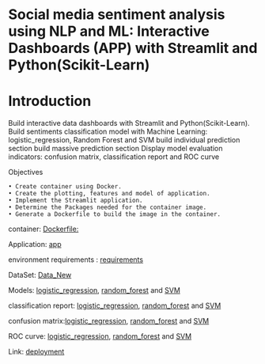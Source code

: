 # Social media sentiment analysis using NLP and ML: Interactive Dashboards (APP) with Streamlit and Python(Scikit-Learn)

# Introduction

Build interactive data dashboards with Streamlit and Python(Scikit-Learn). 
Build sentiments classification model with Machine Learning: logistic_regression, Random Forest and SVM
build individual prediction section
build massive prediction section
Display model evaluation indicators: confusion matrix, classification report and ROC curve

Objectives

    • Create container using Docker.
    • Create the plotting, features and model of application.
    • Implement the Streamlit application.
    • Determine the Packages needed for the container image.
    • Generate a Dockerfile to build the image in the container.

container: [Dockerfile:](https://github.com/jwanxanqak/Social-media-sentiment-analysis-using-NLP-ML-and-DL-Interactive-Dashboards-APP-with-Streamlit/blob/Render/Dockerfile)  

Application: [app](https://github.com/jwanxanqak/Social-media-sentiment-analysis-using-NLP-ML-and-DL-Interactive-Dashboards-APP-with-Streamlit/blob/Render/app.py)

environment requirements : [requirements](https://github.com/jwanxanqak/Social-media-sentiment-analysis-using-NLP-ML-and-DL-Interactive-Dashboards-APP-with-Streamlit/blob/Render/requirements.txt)

DataSet: [Data_New](https://github.com/jwanxanqak/Social-media-sentiment-analysis-using-NLP-ML-and-DL-Interactive-Dashboards-APP-with-Streamlit/blob/main/data_list.csv)

Models: [logistic_regression](https://github.com/jwanxanqak/Social-media-sentiment-analysis-using-NLP-ML-and-DL-Interactive-Dashboards-APP-with-Streamlit/blob/Render/logistic_model.pkl), [random_forest](https://github.com/jwanxanqak/Social-media-sentiment-analysis-using-NLP-ML-and-DL-Interactive-Dashboards-APP-with-Streamlit/blob/Render/rf_model.pkl) and [SVM](https://github.com/jwanxanqak/Social-media-sentiment-analysis-using-NLP-ML-and-DL-Interactive-Dashboards-APP-with-Streamlit/blob/Render/svm_model.pkl)

classification report: [logistic_regression](https://github.com/jwanxanqak/Social-media-sentiment-analysis-using-NLP-ML-and-DL-Interactive-Dashboards-APP-with-Streamlit/blob/Render/logistic_classification_report.txt), [random_forest](https://github.com/jwanxanqak/Social-media-sentiment-analysis-using-NLP-ML-and-DL-Interactive-Dashboards-APP-with-Streamlit/blob/Render/rf_classification_report.txt) and [SVM](https://github.com/jwanxanqak/Social-media-sentiment-analysis-using-NLP-ML-and-DL-Interactive-Dashboards-APP-with-Streamlit/blob/Render/svm_classification_report.txt)

confusion matrix:[logistic_regression](https://github.com/jwanxanqak/Social-media-sentiment-analysis-using-NLP-ML-and-DL-Interactive-Dashboards-APP-with-Streamlit/blob/Render/logistic_regression_confusion_matrix.png), [random_forest](https://github.com/jwanxanqak/Social-media-sentiment-analysis-using-NLP-ML-and-DL-Interactive-Dashboards-APP-with-Streamlit/blob/Render/random_forest_confusion_matrix.png) and [SVM](https://github.com/jwanxanqak/Social-media-sentiment-analysis-using-NLP-ML-and-DL-Interactive-Dashboards-APP-with-Streamlit/blob/Render/svm_confusion_matrix.png)

ROC curve: [logistic_regression](https://github.com/jwanxanqak/Social-media-sentiment-analysis-using-NLP-ML-and-DL-Interactive-Dashboards-APP-with-Streamlit/blob/Render/logistic_regression_roc_curve.png), [random_forest](https://github.com/jwanxanqak/Social-media-sentiment-analysis-using-NLP-ML-and-DL-Interactive-Dashboards-APP-with-Streamlit/blob/Render/random_forest_roc_curve.png) and [SVM](https://github.com/jwanxanqak/Social-media-sentiment-analysis-using-NLP-ML-and-DL-Interactive-Dashboards-APP-with-Streamlit/blob/Render/svm_confusion_matrix.png)


Link: [deployment](https://social-media-sentiment-analysis-using.onrender.com/)
